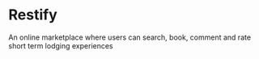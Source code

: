 # Restify
An online marketplace where users can search, book, comment and rate short term lodging experiences
